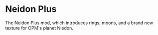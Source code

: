 # Neidon Plus
The Neidon Plus mod, which introduces rings, moons, and a brand new texture for OPM's planet Niedon.
